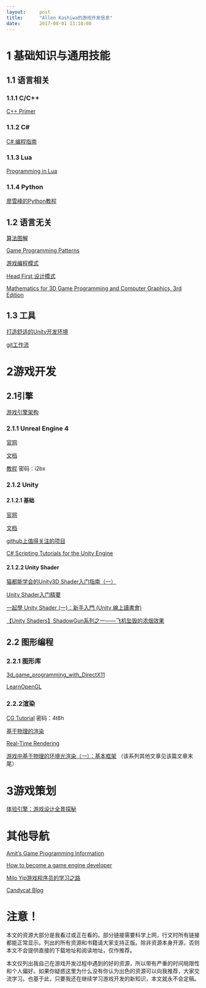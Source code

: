 ```yaml
---
layout:     post
title:      "Allen Kashiwa的游戏开发信息"
date:       2017-08-01 13:10:00
---
```


# 1 基础知识与通用技能

## 1.1 语言相关

### 1.1.1 C/C++ 

[C++ Primer](https://book.douban.com/subject/25708312/)

### 1.1.2 C#

[C# 编程指南](https://docs.microsoft.com/zh-cn/dotnet/csharp/programming-guide/index)

### 1.1.3 Lua

[Programming in Lua](http://www.lua.org/pil/)

### 1.1.4 Python

[廖雪峰的Python教程](https://www.liaoxuefeng.com/)

## 1.2 语言无关

[算法图解](https://book.douban.com/subject/26979890/)

[Game Programming Patterns](http://gameprogrammingpatterns.com/contents.html)

[游戏编程模式](http://gpp.tkchu.me/)

[Head First 设计模式](https://book.douban.com/subject/2243615/)

[Mathematics for 3D Game Programming and Computer Graphics, 3rd Edition](https://book.douban.com/subject/6675562/)

## 1.3 工具

[打造舒适的Unity开发环境](http://baizihan.me/2017/07/unity-environment/)

[git工作流](https://github.com/xirong/my-git/blob/master/git-workflow-tutorial.md)

# 2游戏开发

## 2.1引擎

[游戏引擎架构](https://book.douban.com/subject/25815142/)

### 2.1.1 Unreal Engine 4

[官网](https://www.unrealengine.com)

[文档](https://docs.unrealengine.com/latest/CHN/index.html)

[教程](http://pan.baidu.com/s/1gfJ2ylH)  密码：i2bx

### 2.1.2 Unity

#### 2.1.2.1 基础

[官网](https://unity3d.com)

[文档](https://docs.unity3d.com/Manual/index.html)

[github上值得关注的项目](https://github.com/RyanNielson/awesome-unity)

[C# Scripting Tutorials for the Unity Engine](http://catlikecoding.com/unity/tutorials/)

#### 2.1.2.2 Unity Shader

[猫都能学会的Unity3D Shader入门指南（一）](https://onevcat.com/2013/07/shader-tutorial-1/)

[Unity Shader入门精要](https://book.douban.com/subject/26821639/)

[一起學 Unity Shader (一)：新手入門 (Unity 線上讀書會)](https://www.bilibili.com/video/av7802442/)

[【Unity Shaders】ShadowGun系列之一——飞机坠毁的浓烟效果](http://blog.csdn.net/candycat1992/article/details/41524087)

## 2.2 图形编程

### 2.2.1 图形库

[3d_game_programming_with_DirectX11](http://aranna.altervista.org/data2/3d_game_programming_with_DirectX11.pdf)

[LearnOpenGL](https://learnopengl-cn.github.io/)

### 2.2.2渲染

[CG Tutorial](http://pan.baidu.com/s/1eSnGoQu) 密码：4t8h

[基于物理的渲染](http://www.pbrt.org/index.html)

[Real-Time Rendering](http://www.realtimerendering.com/)

[游戏中基于物理的环境光渲染（一）：基本框架](http://www.klayge.org/?p=2977) （该系列其他文章见该篇文章末尾）

# 3游戏策划

[体验引擎：游戏设计全景探秘](https://book.douban.com/subject/26323699/)

# 其他导航

[Amit’s Game Programming Information](http://www-cs-students.stanford.edu/~amitp/gameprog.html)

[How to become a game engine developer](https://www.haroldserrano.com/blog/how-to-become-a-game-engine-developer)

[Milo Yip游戏程序员的学习之路](https://github.com/miloyip/game-programmer/)

[Candycat Blog](https://candycat1992.github.io/)

# 注意！

本文的资源大部分是我看过或正在看的。部分链接需要科学上网，行文时所有链接都能正常显示。列出的所有资源和书籍请大家支持正版。除非资源本身开源，否则本文不会提供直接的下载地址和阅读地址，仅作推荐。

本文仅列出我自己在游戏开发过程中遇到的好的资源，所以带有严重的时间局限性和个人偏好。如果你疑惑这里为什么没有你认为出色的资源可以向我推荐，大家交流学习。也基于此，只要我还在继续学习游戏开发的新知识，本文就永不会定稿。